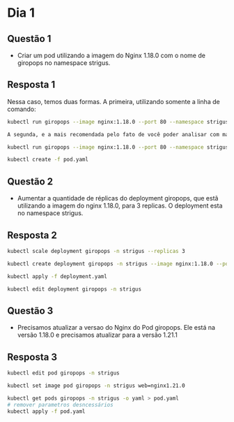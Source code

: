 # Dia 1

## Questão 1

- Criar um pod utilizando a imagem do Nginx 1.18.0 com o nome de giropops no namespace strigus.

## Resposta 1

Nessa caso, temos duas formas.
A primeira, utilizando somente a linha de comando:

```bash
kubectl run giropops --image nginx:1.18.0 --port 80 --namespace strigus
```

```bash
A segunda, e a mais recomendada pelo fato de você poder analisar com mais cuidado o que está sendo implementado.

kubectl run giropops --image nginx:1.18.0 --port 80 --namespace strigus --dry-run=client -o yaml > pod.yaml

kubectl create -f pod.yaml
```

## Questão 2

- Aumentar a quantidade de réplicas do deployment giropops, que estã utilizando a imagem do nginx 1.18.0, para 3 replicas. O deployment esta no namespace strigus.

## Resposta 2

 ```bash
kubectl scale deployment giropops -n strigus --replicas 3
```

 ```bash
kubectl create deployment giropops -n strigus --image nginx:1.18.0 --port 80 --replicas 3 --dry-run=client -o yaml > deployment.yaml

kubectl apply -f deployment.yaml
```

 ```bash
kubectl edit deployment giropops -n strigus 
```

## Questão 3 

- Precisamos atualizar a versao do Nginx do Pod giropops. Ele está na versão 1.18.0 e precisamos atualizar para a versão 1.21.1 

## Resposta 3

```bash
kubectl edit pod giropops -n strigus
```

```bash
kubectl set image pod giropops -n strigus web=nginx1.21.0
```

```bash
kubectl get pods giropops -n strigus -o yaml > pod.yaml
# remover parametros desncessários
kubectl apply -f pod.yaml
```
